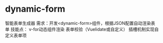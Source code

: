 # dynamic-form
智能表单生成器 需求：开发&lt;dynamic-form>组件，根据JSON配置自动渲染表单  技能点：  v-for动态组件渲染  表单校验（Vuelidate或自定义）  插槽机制实现自定义表单项
